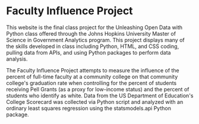 # Faculty Influence Project

This website is the final class project for the Unleashing Open Data with Python class offered through the Johns Hopkins University Master of Science in Government Analytics program. This project displays many of the skills developed in class including Python, HTML, and CSS coding, pulling data from APIs, and using Python packages to perform data analysis.

The Faculty Influence Project attempts to measure the influence of the percent of full-time faculty at a community college on that community college's graduation rate when controlling for the percent of students receiving Pell Grants (as a proxy for low-income status) and the percent of students who identify as white. Data from the US Department of Education's College Scorecard was collected via Python script and analyzed with an ordinary least squares regression using the statsmodels.api Python package.